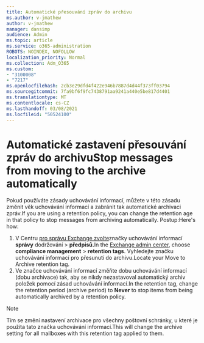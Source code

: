 ```yaml
---
title: Automatické přesouvání zpráv do archivu
ms.author: v-jmathew
author: v-jmathew
manager: dansimp
audience: Admin
ms.topic: article
ms.service: o365-administration
ROBOTS: NOINDEX, NOFOLLOW
localization_priority: Normal
ms.collection: Adm_O365
ms.custom:
- "3100008"
- "7217"
ms.openlocfilehash: 2cb3e29dfd4f422e946b7887d4d44f373ff03794
ms.sourcegitcommit: 7fa9bf6f9fc7438791aa9241a440e5be817d4401
ms.translationtype: MT
ms.contentlocale: cs-CZ
ms.lasthandoff: 03/08/2021
ms.locfileid: "50524100"
---
```

# <a name="stop-messages-from-moving-to-the-archive-automatically"></a><span data-ttu-id="3741d-102">Automatické zastavení přesouvání zpráv do archivu</span><span class="sxs-lookup"><span data-stu-id="3741d-102">Stop messages from moving to the archive automatically</span></span>

<span data-ttu-id="3741d-103">Pokud používáte zásady uchovávání informací, můžete v této zásadu změnit věk uchovávání informací a zabránit tak automatické archivaci zpráv.</span><span class="sxs-lookup"><span data-stu-id="3741d-103">If you are using a retention policy, you can change the retention age in that policy to stop messages from archiving automatically.</span></span> <span data-ttu-id="3741d-104">Postup:</span><span class="sxs-lookup"><span data-stu-id="3741d-104">Here's how:</span></span>

1. <span data-ttu-id="3741d-105">V Centru [pro správu Exchange zvolte](https://go.microsoft.com/fwlink/?linkid=2059104)značky uchovávání informací **správy** dodržování  >  **předpisů.**</span><span class="sxs-lookup"><span data-stu-id="3741d-105">In the [Exchange admin center](https://go.microsoft.com/fwlink/?linkid=2059104), choose **compliance management** > **retention tags**.</span></span> <span data-ttu-id="3741d-106">Vyhledejte značku uchovávání informací pro přesunutí do archivu.</span><span class="sxs-lookup"><span data-stu-id="3741d-106">Locate your Move to Archive retention tag.</span></span>
2. <span data-ttu-id="3741d-107">Ve značce uchovávání informací změňte dobu  uchovávání informací (dobu archivace) tak, aby se nikdy nezastavoval automatický archiv položek pomocí zásad uchovávání informací.</span><span class="sxs-lookup"><span data-stu-id="3741d-107">In the retention tag, change the retention period (archive period) to **Never** to stop items from being automatically archived by a retention policy.</span></span>

> [!NOTE]
> <span data-ttu-id="3741d-108">Tím se změní nastavení archivace pro všechny poštovní schránky, u které je použita tato značka uchovávání informací.</span><span class="sxs-lookup"><span data-stu-id="3741d-108">This will change the archive setting for all mailboxes with this retention tag applied to them.</span></span>
